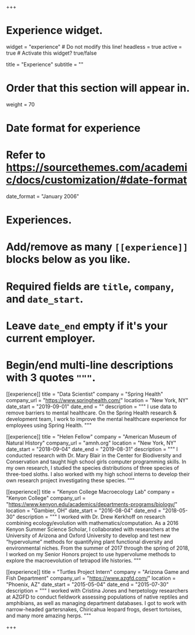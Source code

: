 +++
# Experience widget.
widget = "experience"  # Do not modify this line!
headless = true
active = true  # Activate this widget? true/false

title = "Experience"
subtitle = ""

# Order that this section will appear in.
weight = 70

# Date format for experience
#   Refer to https://sourcethemes.com/academic/docs/customization/#date-format
date_format = "January 2006"

# Experiences.
#   Add/remove as many `[[experience]]` blocks below as you like.
#   Required fields are `title`, `company`, and `date_start`.
#   Leave `date_end` empty if it's your current employer.
#   Begin/end multi-line descriptions with 3 quotes `"""`.
[[experience]]
  title = "Data Scientist"
  company = "Spring Health"
  company_url = "https://www.springhealth.com/"
  location = "New York, NY"
  date_start = "2019-09-01"
  date_end = ""
  description = """
  I use data to remove barriers to mental healthcare. On the Spring Health research & development team, I work to improve the mental healthcare experience for employees using Spring Health.
  """
  
[[experience]]
  title = "Helen Fellow"
  company = "American Museum of Natural History"
  company_url = "amnh.org"
  location = "New York, NY"
  date_start = "2018-09-04"
  date_end = "2019-08-31"
  description = """
  I conducted research with Dr. Mary Blair in the Center for Biodiversity and Conservation and taught high school girls computer programming skills. In my own research, I studied the species distributions of three species of three-toed sloths. I also worked with my high school interns to develop their own research project investigating these species.
  """

[[experience]]
  title = "Kenyon College Macroecology Lab"
  company = "Kenyon College"
  company_url = "https://www.kenyon.edu/academics/departments-programs/biology/"
  location = "Gambier, OH"
  date_start = "2016-08-04"
  date_end = "2018-05-30"
  description = """
  I worked with Dr. Drew Kerkhoff on research combining ecology/evolution with mathematics/computation. As a 2016 Kenyon Summer Science Scholar, I collaborated with researchers at the University of Arizona and Oxford University to develop and test new “hypervolume” methods for quantifying plant functional diversity and environmental niches. From the summer of 2017 through the spring of 2018, I worked on my Senior Honors project to use hypervolume methods to explore the macroevolution of tetrapod life histories.
  """
  
[[experience]]
  title = "Turtles Project Intern"
  company = "Arizona Game and Fish Department"
  company_url = "https://www.azgfd.com/"
  location = "Phoenix, AZ"
  date_start = "2015-05-04"
  date_end = "2015-07-30"
  description = """
  I worked with Cristina Jones and herpetology researchers at AZGFD to conduct fieldwork assessing populations of native reptiles and amphibians, as well as managing department databases. I got to work with narrow-headed gartersnakes, Chiricahua leopard frogs, desert tortoises, and many more amazing herps.
  """

+++
